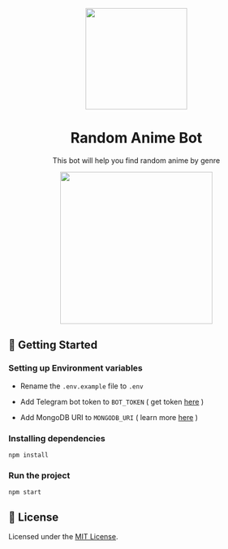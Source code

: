 <p align="center">
  <a href="https://t.me/ru_random_anime_bot">
    <img src="https://img.shields.io/badge/-Open_in_Telegram-26A5E4?logo=Telegram&logoColor=white" width="200" />
  </a>
</p>

<h1 align="center">
  Random Anime Bot
</h1>

<p align="center">
  This bot will help you find random anime by genre
</p>

<p align="center">
  <img src="https://im.wampi.ru/2023/02/08/random_anime_bot.png" width="300" />
</p>

## 🚀 Getting Started

### Setting up Environment variables

- Rename the `.env.example` file to `.env`

- Add Telegram bot token to `BOT_TOKEN` ( get token [here](https://t.me/BotFather) )

- Add MongoDB URI to `MONGODB_URI` ( learn more [here](https://www.mongodb.com/docs/drivers/node/current/fundamentals/connection/connect) )

### Installing dependencies

```
npm install
```

### Run the project

```
npm start
```

## 📝 License

Licensed under the [MIT License](./LICENSE).